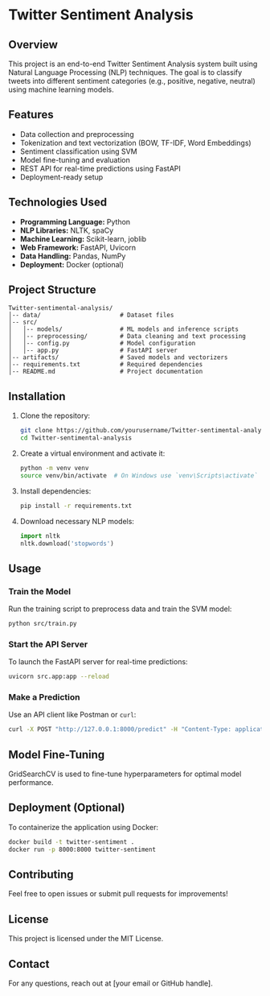 # Twitter Sentiment Analysis

## Overview
This project is an end-to-end Twitter Sentiment Analysis system built using Natural Language Processing (NLP) techniques. The goal is to classify tweets into different sentiment categories (e.g., positive, negative, neutral) using machine learning models.

## Features
- Data collection and preprocessing
- Tokenization and text vectorization (BOW, TF-IDF, Word Embeddings)
- Sentiment classification using SVM
- Model fine-tuning and evaluation
- REST API for real-time predictions using FastAPI
- Deployment-ready setup

## Technologies Used
- **Programming Language:** Python
- **NLP Libraries:** NLTK, spaCy
- **Machine Learning:** Scikit-learn, joblib
- **Web Framework:** FastAPI, Uvicorn
- **Data Handling:** Pandas, NumPy
- **Deployment:** Docker (optional)

## Project Structure
```
Twitter-sentimental-analysis/
│-- data/                      # Dataset files
│-- src/
│   │-- models/                # ML models and inference scripts
│   │-- preprocessing/         # Data cleaning and text processing
│   │-- config.py              # Model configuration
│   │-- app.py                 # FastAPI server
│-- artifacts/                 # Saved models and vectorizers
│-- requirements.txt           # Required dependencies
│-- README.md                  # Project documentation
```

## Installation
1. Clone the repository:
   ```sh
   git clone https://github.com/yourusername/Twitter-sentimental-analysis.git
   cd Twitter-sentimental-analysis
   ```
2. Create a virtual environment and activate it:
   ```sh
   python -m venv venv
   source venv/bin/activate  # On Windows use `venv\Scripts\activate`
   ```
3. Install dependencies:
   ```sh
   pip install -r requirements.txt
   ```
4. Download necessary NLP models:
   ```python
   import nltk
   nltk.download('stopwords')
   ```

## Usage
### Train the Model
Run the training script to preprocess data and train the SVM model:
```sh
python src/train.py
```

### Start the API Server
To launch the FastAPI server for real-time predictions:
```sh
uvicorn src.app:app --reload
```

### Make a Prediction
Use an API client like Postman or `curl`:
```sh
curl -X POST "http://127.0.0.1:8000/predict" -H "Content-Type: application/json" -d '{"text": "I love this movie!"}'
```

## Model Fine-Tuning
GridSearchCV is used to fine-tune hyperparameters for optimal model performance.

## Deployment (Optional)
To containerize the application using Docker:
```sh
docker build -t twitter-sentiment .
docker run -p 8000:8000 twitter-sentiment
```

## Contributing
Feel free to open issues or submit pull requests for improvements!

## License
This project is licensed under the MIT License.

## Contact
For any questions, reach out at [your email or GitHub handle].

